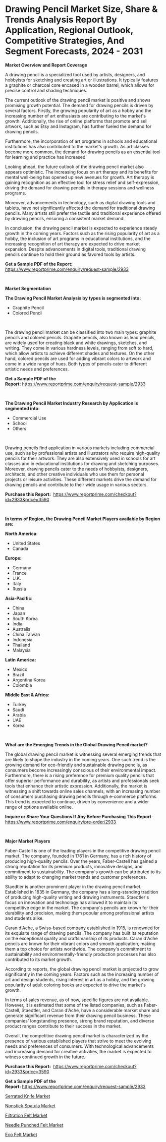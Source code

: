 <p><h1>Drawing Pencil Market Size, Share & Trends Analysis Report By Application, Regional Outlook, Competitive Strategies, And Segment Forecasts, 2024 - 2031</h1></p><p><strong>Market Overview and Report Coverage</strong></p>
<p><p>A drawing pencil is a specialized tool used by artists, designers, and hobbyists for sketching and creating art or illustrations. It typically features a graphite or charcoal core encased in a wooden barrel, which allows for precise control and shading techniques.</p><p>The current outlook of the drawing pencil market is positive and shows promising growth potential. The demand for drawing pencils is driven by several factors. Firstly, the growing popularity of art as a hobby and the increasing number of art enthusiasts are contributing to the market's growth. Additionally, the rise of online platforms that promote and sell artwork, such as Etsy and Instagram, has further fueled the demand for drawing pencils.</p><p>Furthermore, the incorporation of art programs in schools and educational institutions has also contributed to the market's growth. As art classes become more common, the demand for drawing pencils as an essential tool for learning and practice has increased.</p><p>Looking ahead, the future outlook of the drawing pencil market also appears optimistic. The increasing focus on art therapy and its benefits for mental well-being has opened up new avenues for growth. Art therapy is gaining recognition as an effective tool for stress relief and self-expression, driving the demand for drawing pencils in therapy sessions and wellness programs.</p><p>Moreover, advancements in technology, such as digital drawing tools and tablets, have not significantly affected the demand for traditional drawing pencils. Many artists still prefer the tactile and traditional experience offered by drawing pencils, ensuring a consistent market demand.</p><p>In conclusion, the drawing pencil market is expected to experience steady growth in the coming years. Factors such as the rising popularity of art as a hobby, the inclusion of art programs in educational institutions, and the increasing recognition of art therapy are expected to drive market expansion. Despite advancements in digital tools, traditional drawing pencils continue to hold their ground as favored tools by artists.</p></p>
<p><strong>Get a Sample PDF of the Report:</strong> <a href="https://www.reportprime.com/enquiry/request-sample/2933">https://www.reportprime.com/enquiry/request-sample/2933</a></p>
<p>&nbsp;</p>
<p><strong>Market Segmentation</strong></p>
<p><strong>The Drawing Pencil Market Analysis by types is segmented into:</strong></p>
<p><ul><li>Graphite Pencil</li><li>Colored Pencil</li></ul></p>
<p>&nbsp;</p>
<p><p>The drawing pencil market can be classified into two main types: graphite pencils and colored pencils. Graphite pencils, also known as lead pencils, are widely used for creating black and white drawings, sketches, and writing. They come in various hardness levels, ranging from soft to hard, which allow artists to achieve different shades and textures. On the other hand, colored pencils are used for adding vibrant colors to artwork and come in a wide range of hues. Both types of pencils cater to different artistic needs and preferences.</p></p>
<p><strong>Get a Sample PDF of the Report:</strong>&nbsp;<a href="https://www.reportprime.com/enquiry/request-sample/2933">https://www.reportprime.com/enquiry/request-sample/2933</a></p>
<p>&nbsp;</p>
<p><strong>The Drawing Pencil Market Industry Research by Application is segmented into:</strong></p>
<p><ul><li>Commercial Use</li><li>School</li><li>Others</li></ul></p>
<p>&nbsp;</p>
<p><p>Drawing pencils find application in various markets including commercial use, such as by professional artists and illustrators who require high-quality pencils for their artwork. They are also extensively used in schools for art classes and in educational institutions for drawing and sketching purposes. Moreover, drawing pencils cater to the needs of hobbyists, designers, architects, and other creative individuals who use them for personal projects or leisure activities. These different markets drive the demand for drawing pencils and contribute to their wide usage in various sectors.</p></p>
<p><strong>Purchase this Report:</strong>&nbsp; <a href="https://www.reportprime.com/checkout?id=2933&price=3590">https://www.reportprime.com/checkout?id=2933&price=3590</a></p>
<p>&nbsp;</p>
<p><strong>In terms of Region, the Drawing Pencil Market Players available by Region are:</strong></p>
<p>
    <p> <strong> North America: </strong>
        <ul>
            <li>United States</li>
            <li>Canada</li>
        </ul>
        </p> 
    <p> <strong> Europe: </strong>
        <ul>
            <li>Germany</li>
            <li>France</li>
            <li>U.K.</li>
            <li>Italy</li>
            <li>Russia</li>
        </ul>
        </p> 
    <p> <strong> Asia-Pacific: </strong>
        <ul>
            <li>China</li>
            <li>Japan</li>
            <li>South Korea</li>
            <li>India</li>
            <li>Australia</li>
            <li>China Taiwan</li>
            <li>Indonesia</li>
            <li>Thailand</li>
            <li>Malaysia</li>
        </ul>
        </p> 
    <p> <strong> Latin America: </strong>
        <ul>
            <li>Mexico</li>
            <li>Brazil</li>
            <li>Argentina Korea</li>
            <li>Colombia</li>
        </ul>
        </p> 
    <p> <strong> Middle East & Africa: </strong>
        <ul>
            <li>Turkey</li>
            <li>Saudi</li>
            <li>Arabia</li>
            <li>UAE</li>
            <li>Korea</li>
        </ul>
    </p>
    </p>
<p>&nbsp;</p>
<p><strong>What are the Emerging Trends in the Global Drawing Pencil market?</strong></p>
<p><p>The global drawing pencil market is witnessing several emerging trends that are likely to shape the industry in the coming years. One such trend is the growing demand for eco-friendly and sustainable drawing pencils, as consumers become increasingly conscious of their environmental impact. Furthermore, there is a rising preference for premium quality pencils that offer superior performance and durability, as artists and professionals seek tools that enhance their artistic expression. Additionally, the market is witnessing a shift towards online sales channels, with an increasing number of consumers purchasing drawing pencils through e-commerce platforms. This trend is expected to continue, driven by convenience and a wider range of options available online.</p></p>
<p><strong>Inquire or Share Your Questions If Any Before Purchasing This Report</strong>- <a href="https://www.reportprime.com/enquiry/pre-order/2933">https://www.reportprime.com/enquiry/pre-order/2933</a></p>
<p>&nbsp;</p>
<p><strong>Major Market Players</strong></p>
<p><p>Faber-Castell is one of the leading players in the competitive drawing pencil market. The company, founded in 1761 in Germany, has a rich history of producing high-quality pencils. Over the years, Faber-Castell has gained a strong reputation for its premium products, innovative designs, and commitment to sustainability. The company's growth can be attributed to its ability to adapt to changing market trends and customer preferences.</p><p>Staedtler is another prominent player in the drawing pencil market. Established in 1835 in Germany, the company has a long-standing tradition of producing high-quality writing and drawing instruments. Staedtler's focus on innovation and technology has allowed it to maintain its competitive edge in the market. The company's pencils are known for their durability and precision, making them popular among professional artists and students alike.</p><p>Caran d'Ache, a Swiss-based company established in 1915, is renowned for its exquisite range of drawing pencils. The company has built its reputation on the exceptional quality and craftsmanship of its products. Caran d'Ache pencils are known for their vibrant colors and smooth application, making them a top choice for artists worldwide. The company's commitment to sustainability and environmentally-friendly production processes has also contributed to its market growth.</p><p>According to reports, the global drawing pencil market is projected to grow significantly in the coming years. Factors such as the increasing number of art and design students, rising interest in art as a hobby, and the growing popularity of adult coloring books are expected to drive the market's growth.</p><p>In terms of sales revenue, as of now, specific figures are not available. However, it is estimated that some of the listed companies, such as Faber-Castell, Staedtler, and Caran d'Ache, have a considerable market share and generate significant revenue from their drawing pencil business. These companies' longstanding presence, strong brand reputation, and diverse product ranges contribute to their success in the market.</p><p>Overall, the competitive drawing pencil market is characterized by the presence of various established players that strive to meet the evolving needs and preferences of consumers. With technological advancements and increasing demand for creative activities, the market is expected to witness continued growth in the future.</p></p>
<p><strong>Purchase this Report:</strong>&nbsp;&nbsp;<a href="https://www.reportprime.com/checkout?id=2933&price=3590">https://www.reportprime.com/checkout?id=2933&price=3590</a></p>
<p></p>
<p><strong>Get a Sample PDF of the Report:</strong>&nbsp;<a href="https://www.reportprime.com/enquiry/request-sample/2933">https://www.reportprime.com/enquiry/request-sample/2933</a></p>
<p><p><a href="https://github.com/wwwkeltoum/Market-Research-Report-List-1/blob/main/serrated-knife-market.md">Serrated Knife Market</a></p><p><a href="https://github.com/nicoletavirag/Market-Research-Report-List-1/blob/main/nonstick-spatula-market.md">Nonstick Spatula Market</a></p><p><a href="https://github.com/changoleonlaverguenzanoexiste/Market-Research-Report-List-1/blob/main/filtration-felt-market.md">Filtration Felt Market</a></p><p><a href="https://github.com/guneycigdem35/Market-Research-Report-List-1/blob/main/needle-punched-felt-market.md">Needle Punched Felt Market</a></p><p><a href="https://github.com/mharielmesa/Market-Research-Report-List-1/blob/main/eco-felt-market.md">Eco Felt Market</a></p></p>